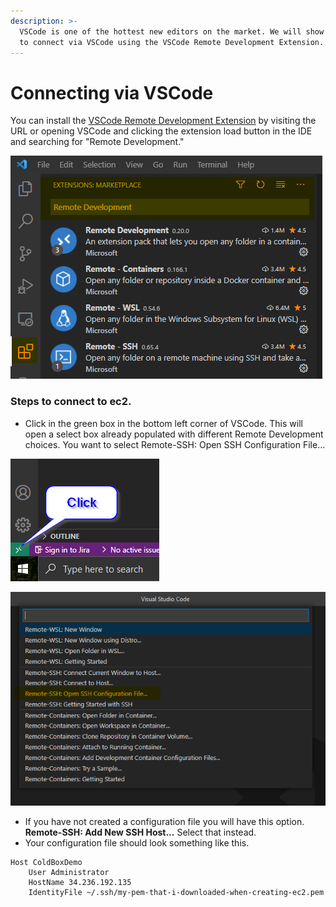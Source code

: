 ```yaml
---
description: >-
  VSCode is one of the hottest new editors on the market. We will show you how
  to connect via VSCode using the VSCode Remote Development Extension.
---
```


# Connecting via VSCode

You can install the [VSCode Remote Development Extension](https://marketplace.visualstudio.com/items?itemName=ms-vscode-remote.vscode-remote-extensionpack) by visiting the URL or opening VSCode and clicking the extension load button in the IDE and searching for "Remote Development."

![Remote Development Extension](../../../../.gitbook/assets/image%20%2816%29.png)

### Steps to connect to ec2.

* Click in the green box in the bottom left corner of VSCode. This will open a select box already populated with different Remote Development choices. You want to select Remote-SSH: Open SSH Configuration File...

![](../../../../.gitbook/assets/image.png)

![Remote-SSH: Open SSH Configuration File...](../../../../.gitbook/assets/image%20%2814%29.png)

* If you have not created a configuration file you will have this option.   **Remote-SSH: Add New SSH Host...** Select that instead.
* Your configuration file should look something like this.

```text
Host ColdBoxDemo
    User Administrator
    HostName 34.236.192.135
    IdentityFile ~/.ssh/my-pem-that-i-downloaded-when-creating-ec2.pem
```

